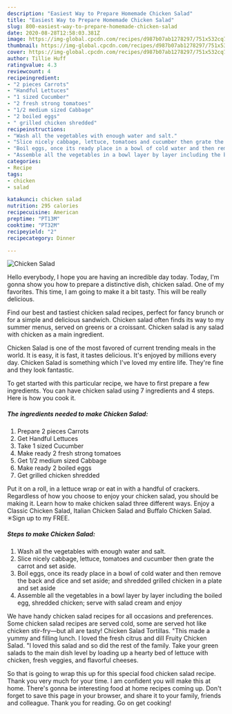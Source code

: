 ```yaml
---
description: "Easiest Way to Prepare Homemade Chicken Salad"
title: "Easiest Way to Prepare Homemade Chicken Salad"
slug: 800-easiest-way-to-prepare-homemade-chicken-salad
date: 2020-08-28T12:58:03.381Z
image: https://img-global.cpcdn.com/recipes/d987b07ab1278297/751x532cq70/chicken-salad-recipe-main-photo.jpg
thumbnail: https://img-global.cpcdn.com/recipes/d987b07ab1278297/751x532cq70/chicken-salad-recipe-main-photo.jpg
cover: https://img-global.cpcdn.com/recipes/d987b07ab1278297/751x532cq70/chicken-salad-recipe-main-photo.jpg
author: Tillie Huff
ratingvalue: 4.3
reviewcount: 4
recipeingredient:
- "2 pieces Carrots"
- "Handful Lettuces"
- "1 sized Cucumber"
- "2 fresh strong tomatoes"
- "1/2 medium sized Cabbage"
- "2 boiled eggs"
- " grilled chicken shredded"
recipeinstructions:
- "Wash all the vegetables with enough water and salt."
- "Slice nicely cabbage, lettuce, tomatoes and cucumber then grate the carrot and set aside."
- "Boil eggs, once its ready place in a bowl of cold water and then remove the back and dice and set aside; and shredded grilled chicken in a plate and set aside"
- "Assemble all the vegetables in a bowl layer by layer including the boiled egg, shredded chicken; serve with salad cream and enjoy"
categories:
- Recipe
tags:
- chicken
- salad

katakunci: chicken salad 
nutrition: 295 calories
recipecuisine: American
preptime: "PT13M"
cooktime: "PT32M"
recipeyield: "2"
recipecategory: Dinner

---
```



![Chicken Salad](https://img-global.cpcdn.com/recipes/d987b07ab1278297/751x532cq70/chicken-salad-recipe-main-photo.jpg)

Hello everybody, I hope you are having an incredible day today. Today, I'm gonna show you how to prepare a distinctive dish, chicken salad. One of my favorites. This time, I am going to make it a bit tasty. This will be really delicious.

Find our best and tastiest chicken salad recipes, perfect for fancy brunch or for a simple and delicious sandwich. Chicken salad often finds its way to my summer menus, served on greens or a croissant. Chicken salad is any salad with chicken as a main ingredient.

Chicken Salad is one of the most favored of current trending meals in the world. It is easy, it is fast, it tastes delicious. It's enjoyed by millions every day. Chicken Salad is something which I've loved my entire life. They're fine and they look fantastic.


To get started with this particular recipe, we have to first prepare a few ingredients. You can have chicken salad using 7 ingredients and 4 steps. Here is how you cook it.

<!--inarticleads1-->

##### The ingredients needed to make Chicken Salad:

1. Prepare 2 pieces Carrots
1. Get Handful Lettuces
1. Take 1 sized Cucumber
1. Make ready 2 fresh strong tomatoes
1. Get 1/2 medium sized Cabbage
1. Make ready 2 boiled eggs
1. Get  grilled chicken shredded


Put it on a roll, in a lettuce wrap or eat in with a handful of crackers. Regardless of how you choose to enjoy your chicken salad, you should be making it. Learn how to make chicken salad three different ways. Enjoy a Classic Chicken Salad, Italian Chicken Salad and Buffalo Chicken Salad. ✳︎Sign up to my FREE. 

<!--inarticleads2-->

##### Steps to make Chicken Salad:

1. Wash all the vegetables with enough water and salt.
1. Slice nicely cabbage, lettuce, tomatoes and cucumber then grate the carrot and set aside.
1. Boil eggs, once its ready place in a bowl of cold water and then remove the back and dice and set aside; and shredded grilled chicken in a plate and set aside
1. Assemble all the vegetables in a bowl layer by layer including the boiled egg, shredded chicken; serve with salad cream and enjoy


We have handy chicken salad recipes for all occasions and preferences. Some chicken salad recipes are served cold, some are served hot like chicken stir-fry—but all are tasty! Chicken Salad Tortillas. &#34;This made a yummy and filling lunch. I loved the fresh citrus and dill Fruity Chicken Salad. &#34;I loved this salad and so did the rest of the family. Take your green salads to the main dish level by loading up a hearty bed of lettuce with chicken, fresh veggies, and flavorful cheeses. 

So that is going to wrap this up for this special food chicken salad recipe. Thank you very much for your time. I am confident you will make this at home. There's gonna be interesting food at home recipes coming up. Don't forget to save this page in your browser, and share it to your family, friends and colleague. Thank you for reading. Go on get cooking!
